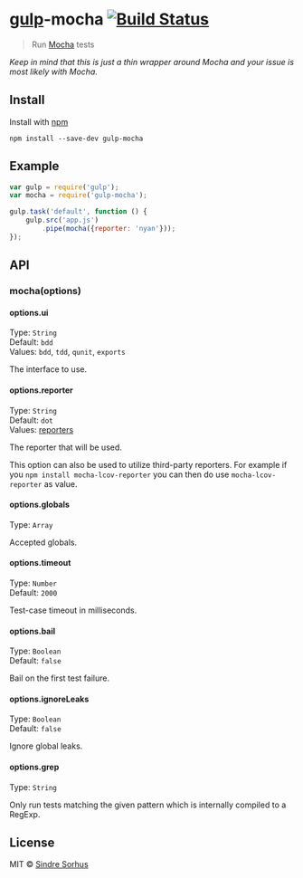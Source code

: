 # [gulp](https://github.com/wearefractal/gulp)-mocha [![Build Status](https://secure.travis-ci.org/sindresorhus/gulp-mocha.png?branch=master)](http://travis-ci.org/sindresorhus/gulp-mocha)

> Run [Mocha](http://visionmedia.github.io/mocha/) tests

*Keep in mind that this is just a thin wrapper around Mocha and your issue is most likely with Mocha.*


## Install

Install with [npm](https://npmjs.org/package/gulp-mocha)

```
npm install --save-dev gulp-mocha
```


## Example

```js
var gulp = require('gulp');
var mocha = require('gulp-mocha');

gulp.task('default', function () {
	gulp.src('app.js')
		.pipe(mocha({reporter: 'nyan'}));
});
```

## API

### mocha(options)


#### options.ui

Type: `String`  
Default: `bdd`  
Values: `bdd`, `tdd`, `qunit`, `exports`

The interface to use.


#### options.reporter

Type: `String`  
Default: `dot`  
Values: [reporters](https://github.com/visionmedia/mocha/tree/master/lib/reporters)

The reporter that will be used.

This option can also be used to utilize third-party reporters. For example if you `npm install mocha-lcov-reporter` you can then do use `mocha-lcov-reporter` as value.


#### options.globals

Type: `Array`

Accepted globals.


#### options.timeout

Type: `Number`  
Default: `2000`

Test-case timeout in milliseconds.


#### options.bail

Type: `Boolean`  
Default: `false`

Bail on the first test failure.


#### options.ignoreLeaks

Type: `Boolean`  
Default: `false`

Ignore global leaks.


#### options.grep

Type: `String`

Only run tests matching the given pattern which is internally compiled to a RegExp.


## License

MIT © [Sindre Sorhus](http://sindresorhus.com)
